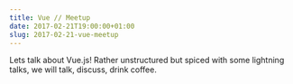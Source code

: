 ```yaml
---
title: Vue // Meetup
date: 2017-02-21T19:00:00+01:00
slug: 2017-02-21-vue-meetup
---
```


Lets talk about Vue.js! Rather unstructured but spiced with some lightning talks, we will talk, discuss, drink coffee.
